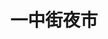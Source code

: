 ---
title: "一中街夜市"
description: "台中市一中街夜市夜市王美食賽事資訊，收錄雞排、蚵仔煎、臭豆腐、甜點等多項排名與店家資訊，帶你探索台中在地美味。"
keywords:
  - 夜市王
  - 一中街夜市
  - 台灣美食
  - 台中市美食
custom_css: "/css/events/the-king-of-night-market/vendor-list.css"
type: "the-king-of-night-market"
layout: "vendor-list"
datePublished: "2025-06-02"
dateModified: "2025-06-14"

events:
  - type: "雞排"
    rank: "第五名"
    name: "一中8兩碳烤雞排"
    address: "台中市北區尊賢街9號"
    google_map: "https://maps.app.goo.gl/udJuSREHVQJeAXS67"
    footinder: "https://footinder.com.tw/%E5%8F%B0%E4%B8%AD%E5%B8%82%E5%8C%97%E5%8D%80/168283/"
    description: "夜市王雞排項目，第五名，一中街夜市一中8兩碳烤雞排"
  - type: "蚵仔煎"
    rank: "第二名"
    name: "一中蠔大一口-蚵蛋燒"
    address: "台中市北區一中街261號"
    google_map: "https://maps.app.goo.gl/bbLmv7W9LovuJQGb6"
    footinder: "https://footinder.com.tw/%E5%8F%B0%E4%B8%AD%E5%B8%82%E5%8C%97%E5%8D%80/362061/"
    description: "夜市王蚵仔煎項目，第二名，一中街夜市一中蠔大一口-蚵蛋燒"
  - type: "臭豆腐"
    rank: "第三名"
    name: "手工臭豆腐"
    address: "台中市北區一中街21-2號"
    google_map: "https://maps.app.goo.gl/5ianHzWsDEYM4khT9"
    footinder: "https://footinder.com.tw/%E5%8F%B0%E4%B8%AD%E5%B8%82%E5%8C%97%E5%8D%80/362055/"
    description: "夜市王臭豆腐項目，第一名，東大門夜市玉里臭豆腐"
  - type: "甜點"
    rank: "第一名"
    name: "一中豐仁冰"
    address: "台中市北區育才街3巷4-6號"
    google_map: "https://maps.app.goo.gl/XbpRUoLBX6qc213W6"
    footinder: "https://footinder.com.tw/%E5%8F%B0%E4%B8%AD%E5%B8%82%E5%8C%97%E5%8D%80/362057/"
    description: "夜市王甜點項目，第一名，一中街夜市一中豐仁冰"
  - type: "牛肉"
    rank: "第七名"
    name: "蘇坤蔚牛排 Sukhumvit STEAK"
    address: "台中市北區一中街99號"
    google_map: "https://maps.app.goo.gl/uXV9DoCZHr1XCe5r6"
    footinder: "https://footinder.com.tw/%E5%8F%B0%E4%B8%AD%E5%B8%82%E5%8C%97%E5%8D%80/362075/"
    description: "夜市王牛肉項目，第七名，一中街夜市蘇坤蔚牛排"
  - type: "海鮮"
    rank: "第四名"
    name: "益香轟炸魷魚"
    address: "台中市北區一中街43號"
    google_map: "https://maps.app.goo.gl/Uu6vQAToKHgMJorYA"
    footinder: "https://footinder.com.tw/%E5%8F%B0%E4%B8%AD%E5%B8%82%E5%8C%97%E5%8D%80/362083/"
    description: "夜市王海鮮項目，第四名，一中街夜市益香轟炸魷魚"
  - type: "一飯一湯"
    rank: "第三名"
    name: "食の初-炸蛋雞魯飯職人專門店"
    address: "台中市北區三民路三段126巷3號1F"
    google_map: "https://maps.app.goo.gl/nyHkGoFcPoxnHrGCA"
    footinder: "https://footinder.com.tw/%E5%8F%B0%E4%B8%AD%E5%B8%82%E5%8C%97%E5%8D%80/362079/"
    description: "夜市王一飯一湯項目，第三名，一中街夜市食の初-炸蛋雞魯飯職人專門店"
  - type: "老字號"
    rank: "第三名"
    name: "盧の堡半月燒餡餅"
    address: "台中市北區育才南街31號"
    google_map: "https://maps.app.goo.gl/Dfp73uzswcCyxUMA9"
    footinder: "https://footinder.com.tw/%E5%8F%B0%E4%B8%AD%E5%B8%82%E5%8C%97%E5%8D%80/362087/"
    description: "夜市王老字號項目，第一名，東大門夜市福町本舖檸檬汁"
  - type: "新創料理"
    rank: "第四名"
    name: "桐生日式可麗餅"
    address: "台中市北區一中街179巷1號"
    google_map: "https://maps.app.goo.gl/z1LyQ2dEUJ4BTfWt9"
    footinder: "https://footinder.com.tw/%E5%8F%B0%E4%B8%AD%E5%B8%82%E5%8C%97%E5%8D%80/137870/"
    description: "夜市王新創料理項目，第二名，東大門夜市強蛋餅"
---